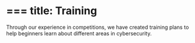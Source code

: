 ===
title: Training
===

Through our experience in competitions, we have created training plans to help beginners learn about different areas in cybersecurity.
